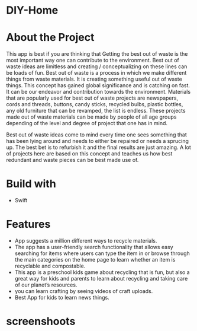 # DIY-Home
# About the Project
This app is best if you are thinking that Getting the best out of waste is the most important way one can contribute to the environment. Best out of waste ideas are limitless and creating / conceptualizing on these lines can be loads of fun. Best out of waste is a process in which we make different things from waste materials. It is creating something useful out of waste things. This concept has gained global significance and is catching on fast. It can be our endeavor and contribution towards the environment. Materials that are popularly used for best out of waste projects are newspapers, cords and threads, buttons, candy sticks, recycled bulbs, plastic bottles, any old furniture that can be revamped, the list is endless. These projects made out of waste materials can be made by people of all age groups depending of the level and degree of project that one has in mind.

Best out of waste ideas come to mind every time one sees something that has been lying around and needs to either be repaired or needs a sprucing up. The best bet is to refurbish it and the final results are just amazing. A lot of projects here are based on this concept and teaches us how best redundant and waste pieces can be best made use of.

# Build with
* Swift

# Features
* App suggests a million different ways to recycle materials.
* The app has a user-friendly search functionality that allows easy searching for items where users can type the item in or browse through the main categories on the  home page to learn whether an item is recyclable and compostable.
* This app is a preschool kids game about recycling that is fun, but also a great way for kids and parents to learn about recycling and taking care of our planet’s resources.
* you can learn crafting by seeing videos of craft uploads.
* Best App for kids to learn news things.

# screenshoots
